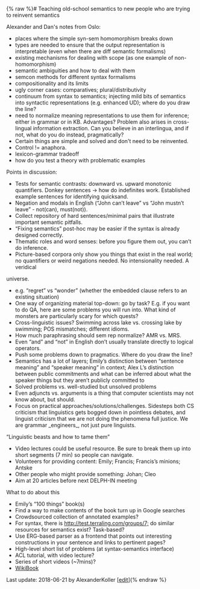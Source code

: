 {% raw %}# Teaching old-school semantics to new people who are trying to reinvent semantics

Alexander and Dan's notes from Oslo:

- places where the simple syn-sem homomorphism breaks down
- types are needed to ensure that the output representation is
interpretable (even when there are diff semantic formalisms)
- existing mechanisms for dealing with scope (as one example of
non-homomorphism)
- semantic ambiguities and how to deal with them
- semcon methods for different syntax formalisms
- compositionality and its limits
- ugly corner cases: comparatives; plural/distributivity
- continuum from syntax to semantics; injecting mild bits of semantics
into syntactic representations (e.g. enhanced UD); where do you draw
the line?
- need to normalize meaning representations to use them for inference;
either in grammar or in KB. Advantages? Problem also arises in
cross-lingual information extraction. Can you believe in an
interlingua, and if not, what do you do instead, pragmatically?
- Certain things are simple and solved and don't need to be
reinvented.
- Control != anaphora.
- lexicon-grammar tradeoff
- how do you test a theory with problematic examples

Points in discussion:

- Tests for semantic contrasts: downward vs. upward monotonic
quantifiers. Donkey sentences -&gt; how do indefinites work.
Established example sentences for identifying quicksand.
- Negation and modals in English (“John can’t leave” vs “John mustn’t
leave” - not(can), must(not)).
- Collect repository of hard sentences/minimal pairs that illustrate
important semantic pitfalls.
- “Fixing semantics” post-hoc may be easier if the syntax is already
designed correctly.
- Thematic roles and word senses: before you figure them out, you
can’t do inference.
- Picture-based corpora only show you things that exist in the real
world; no quantifiers or weird negations needed. No intensionality
needed. A veridical

universe.

- e.g. “regret” vs “wonder” (whether the embedded clause refers to an
existing situation)
- One way of organizing material top-down: go by task? E.g. if you
want to do QA, here are some problems you will run into. What kind
of monsters are particularly scary for which quests?
- Cross-linguistic issues? Swimming across lake vs. crossing lake by
swimming; POS mismatches; different idioms.
- How much paraphrasing should sem rep normalize? AMR vs. MRS.
- Even “and” and “not” in English don’t usually translate directly to
logical operators.
- Push some problems down to pragmatics. Where do you draw the line?
- Semantics has a lot of layers; Emily’s distinction between “sentence
meaning” and “speaker meaning” in context; Alex L’s distinction
between public commitments and what can be inferred about what the
speaker things but they aren’t publicly committed to
- Solved problems vs. well-studied but unsolved problems
- Even adjuncts vs. arguments is a thing that computer scientists may
not know about, but should.
- Focus on practical approaches/solutions/challenges. Sidesteps both
CS criticism that linguistics gets bogged down in pointless debates,
and linguist criticism that we are not doing the phenomena full
justice. We are grammar \_engineers\_, not just pure linguists.

“Linguistic beasts and how to tame them”

- Video lectures could be useful resource. Be sure to break them up
into short segments (7 min) so people can navigate.
- Volunteers for providing content: Emily; Francis; Francis’s minions;
Antske
- Other people who might provide something: Johan; Cleo
- Aim at 20 articles before next DELPH-IN meeting

What to do about this

- Emily’s “100 things” book(s)
- Find a way to make contents of the book turn up in Google searches
- Crowdsourced collection of annotated examples?
- For syntax, there is <http://test.terraling.com/groups/7;> do
similar resources for semantics exist? Task-based?
- Use ERG-based parser as a frontend that points out interesting
constructions in your sentence and links to pertinent pages?
- High-level short list of problems (at syntax-semantics interface)
- ACL tutorial, with video lecture?
- Series of short videos (\~7mins)?
- [WikiBook](/WikiBook)

Last update: 2018-06-21 by AlexanderKoller [[edit](https://github.com/delph-in/docs/wiki/DiderotOldSchoolSemantics/_edit)]{% endraw %}